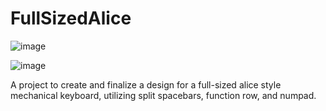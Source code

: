 # FullSizedAlice
![image](https://github.com/ToucanLog/FullSizedAlice/assets/133306284/3a6c8a43-1010-4d64-92bf-8d3fb8840fc3)

![image](https://github.com/ToucanLog/FullSizedAlice/assets/133306284/5913d9df-d315-47c1-ab17-e98d6beb745f)

A project to create and finalize a design for a full-sized alice style mechanical keyboard, utilizing split spacebars, function row, and numpad.
